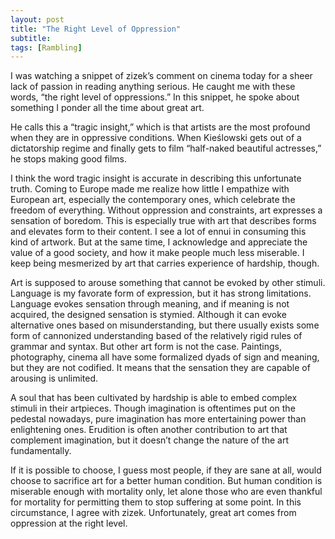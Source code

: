 ```yaml
---
layout: post
title: "The Right Level of Oppression"
subtitle: 
tags: [Rambling]
---
```

I was watching a snippet of zizek’s comment on cinema today for a sheer lack of passion in reading anything serious. He caught me with these words, “the right level of oppressions.” In this snippet, he spoke about something I ponder all the time about great art. 

He calls this a “tragic insight,” which is that artists are the most profound when they are in oppressive conditions. When Kieślowski gets out of a dictatorship regime and finally gets to film “half-naked beautiful actresses,” he stops making good films. 

I think the word tragic insight is accurate in describing this unfortunate truth. Coming to Europe made me realize how little I empathize with European art, especially the contemporary ones, which celebrate the freedom of everything. Without oppression and constraints, art expresses a sensation of boredom. This is especially true with art that describes forms and elevates form to their content. I see a lot of ennui in consuming this kind of artwork. But at the same time, I acknowledge and appreciate the value of a good society, and how it make people much less miserable. I keep being mesmerized by art that carries experience of hardship, though. 

Art is supposed to arouse something that cannot be evoked by other stimuli. Language is my favorate form of expression, but it has strong limitations. Language evokes sensation through meaning, and if meaning is not acquired, the designed sensation is stymied. Although it can evoke alternative ones based on misunderstanding, but there usually exists some form of cannonized understanding based of the relatively rigid rules of grammar and syntax. But other art form is not the case. Paintings, photography, cinema all have some formalized dyads of sign and meaning, but they are not codified. It means that the sensation they are capable of arousing is unlimited. 

A soul that has been cultivated by hardship is able to embed complex stimuli in their artpieces. Though imagination is oftentimes put on the pedestal nowadays, pure imagination has more entertaining power than enlightening ones. Erudition is often another contribution to art that complement imagination, but it doesn’t change the nature of the art fundamentally. 

If it is possible to choose, I guess most people, if they are sane at all, would choose to sacrifice art for a better human condition. But human condition is miserable enough with mortality only, let alone those who are even thankful for mortality for permitting them to stop suffering at some point. In this circumstance, I agree with zizek. Unfortunately, great art comes from oppression at the right level. 